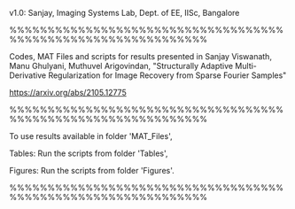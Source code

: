 v1.0: Sanjay, Imaging Systems Lab, Dept. of EE, IISc, Bangalore

%%%%%%%%%%%%%%%%%%%%%%%%%%%%%%%%%%%%%%%%%%%%%%%%%%%%%%%%%%%%%%                                                                                                           

Codes, MAT Files and scripts for results presented in
Sanjay Viswanath, Manu Ghulyani, Muthuvel Arigovindan, "Structurally Adaptive Multi-Derivative Regularization for Image Recovery from Sparse Fourier Samples"    

https://arxiv.org/abs/2105.12775

%%%%%%%%%%%%%%%%%%%%%%%%%%%%%%%%%%%%%%%%%%%%%%%%%%%%%%%%%%%%%%     

To use results available in folder 'MAT_Files',

Tables: Run the scripts from folder 'Tables',

Figures: Run the scripts from folder 'Figures'.

%%%%%%%%%%%%%%%%%%%%%%%%%%%%%%%%%%%%%%%%%%%%%%%%%%%%%%%%%%%%%%
